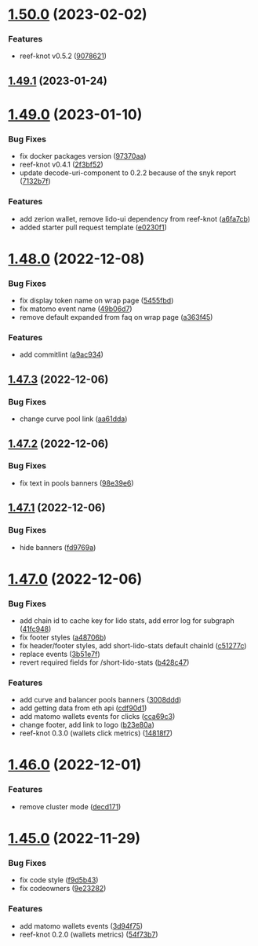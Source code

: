 # [1.50.0](https://github.com/lidofinance/staking-widget-ts/compare/1.49.1...1.50.0) (2023-02-02)


### Features

* reef-knot v0.5.2 ([9078621](https://github.com/lidofinance/staking-widget-ts/commit/9078621816116e5ba3f3645b87d1fc8788bd96cc))



## [1.49.1](https://github.com/lidofinance/staking-widget-ts/compare/1.49.0...1.49.1) (2023-01-24)



# [1.49.0](https://github.com/lidofinance/staking-widget-ts/compare/1.48.0...1.49.0) (2023-01-10)


### Bug Fixes

* fix docker packages version ([97370aa](https://github.com/lidofinance/staking-widget-ts/commit/97370aa1e2aed014d1fbf83ce0a664f5fee706c6))
* reef-knot v0.4.1 ([2f3bf52](https://github.com/lidofinance/staking-widget-ts/commit/2f3bf5211a23a1f4c836efa589ec8219bff7bab9))
* update decode-uri-component to 0.2.2 because of the snyk report ([7132b7f](https://github.com/lidofinance/staking-widget-ts/commit/7132b7f2ec20e98e2517fc338380b4b0c9504627))


### Features

* add zerion wallet, remove lido-ui dependency from reef-knot ([a6fa7cb](https://github.com/lidofinance/staking-widget-ts/commit/a6fa7cb4b7ac92641ec91939e8a869904e4ea3c1))
* added starter pull request template ([e0230f1](https://github.com/lidofinance/staking-widget-ts/commit/e0230f139e188f587fd4a4c9d1bad85336a81770))



# [1.48.0](https://github.com/lidofinance/staking-widget-ts/compare/1.47.3...1.48.0) (2022-12-08)


### Bug Fixes

* fix display token name on wrap page ([5455fbd](https://github.com/lidofinance/staking-widget-ts/commit/5455fbd059c46b3fc3187fc613d2f535f4d786d2))
* fix matomo event name ([49b06d7](https://github.com/lidofinance/staking-widget-ts/commit/49b06d717e0bc18857635efc211d617b019eeb1e))
* remove default expanded from faq on wrap page ([a363f45](https://github.com/lidofinance/staking-widget-ts/commit/a363f45e42b4118d34e83d5376d0e5f89e975405))


### Features

* add commitlint ([a9ac934](https://github.com/lidofinance/staking-widget-ts/commit/a9ac93448665902e1a891ceb24f156e474923350))



## [1.47.3](https://github.com/lidofinance/staking-widget-ts/compare/1.47.2...1.47.3) (2022-12-06)


### Bug Fixes

* change curve pool link ([aa61dda](https://github.com/lidofinance/staking-widget-ts/commit/aa61ddae4a3291453dc8bd96167079111485165f))



## [1.47.2](https://github.com/lidofinance/staking-widget-ts/compare/1.47.1...1.47.2) (2022-12-06)


### Bug Fixes

* fix text in pools banners ([98e39e6](https://github.com/lidofinance/staking-widget-ts/commit/98e39e634bec35266cbd4abfc5273eedcdafb01a))



## [1.47.1](https://github.com/lidofinance/staking-widget-ts/compare/1.47.0...1.47.1) (2022-12-06)


### Bug Fixes

* hide banners ([fd9769a](https://github.com/lidofinance/staking-widget-ts/commit/fd9769a74fdfde05c7509c91f23564dfccb002ef))



# [1.47.0](https://github.com/lidofinance/staking-widget-ts/compare/1.46.0...1.47.0) (2022-12-06)


### Bug Fixes

* add chain id to cache key for lido stats, add error log for subgraph ([41fc948](https://github.com/lidofinance/staking-widget-ts/commit/41fc948672237c6d92996f6a2e21c91956bc0621))
* fix footer styles ([a48706b](https://github.com/lidofinance/staking-widget-ts/commit/a48706bce5f6ea25702eedd2471b0e539d2c8c88))
* fix header/footer styles, add short-lido-stats default chainId ([c51277c](https://github.com/lidofinance/staking-widget-ts/commit/c51277c48b47a50e68cdbe07efa2e1ad58a44c73))
* replace events ([3b51e7f](https://github.com/lidofinance/staking-widget-ts/commit/3b51e7f2ec964b3c7b413b3fc677a99a44863581))
* revert required fields for /short-lido-stats ([b428c47](https://github.com/lidofinance/staking-widget-ts/commit/b428c4743a212d2d4c980d15e2b1b50c1cd33e6b))


### Features

* add curve and balancer pools banners ([3008ddd](https://github.com/lidofinance/staking-widget-ts/commit/3008ddd00419fb39ceb116f962fd6bb932cb1805))
* add getting data from eth api ([cdf90d1](https://github.com/lidofinance/staking-widget-ts/commit/cdf90d1a354303bbdf06449de53c4c9111abaa61))
* add matomo wallets events for clicks ([cca69c3](https://github.com/lidofinance/staking-widget-ts/commit/cca69c3eb17635efc393e624f651d5f12c749412))
* change footer, add link to logo ([b23e80a](https://github.com/lidofinance/staking-widget-ts/commit/b23e80ab11fa2cd609f69e362d44d81ccf783ab3))
* reef-knot 0.3.0 (wallets click metrics) ([14818f7](https://github.com/lidofinance/staking-widget-ts/commit/14818f77d6a356dcf346ae57d36584b215026449))



# [1.46.0](https://github.com/lidofinance/staking-widget-ts/compare/1.45.0...1.46.0) (2022-12-01)


### Features

* remove cluster mode ([decd171](https://github.com/lidofinance/staking-widget-ts/commit/decd171bd58cc2f521febd429a1af4d3b1d87727))



# [1.45.0](https://github.com/lidofinance/staking-widget-ts/compare/1.44.0...1.45.0) (2022-11-29)


### Bug Fixes

* fix code style ([f9d5b43](https://github.com/lidofinance/staking-widget-ts/commit/f9d5b439f8e17827611a6ea6ea432ab3ca51c939))
* fix codeowners ([9e23282](https://github.com/lidofinance/staking-widget-ts/commit/9e2328291abd8fa369021354b2f594996b10fa3a))


### Features

* add matomo wallets events ([3d94f75](https://github.com/lidofinance/staking-widget-ts/commit/3d94f7560dd4a00d248e746b4fd866f44cc0e2e8))
* reef-knot 0.2.0 (wallets metrics) ([54f73b7](https://github.com/lidofinance/staking-widget-ts/commit/54f73b7b60f5de2dd602c2c6cd971a964a0f13b3))



